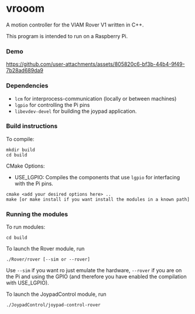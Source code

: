 # vrooom
A motion controller for the VIAM Rover V1 written in C++. 

This program is intended to run on a Raspberry Pi.


### Demo


https://github.com/user-attachments/assets/805820c6-bf3b-44b4-9f49-7b28ad689da9

### Dependencies
- `lcm` for interprocess-communication (locally or between machines)
- `lgpio` for controlling the Pi pins
- `libevdev-devel` for building the joypad application.
### Build instructions

To compile:

```
mkdir build
cd build
```

CMake Options:
 - USE_LGPIO: Compiles the components that use `lgpio` for interfacing with the Pi pins.

```
cmake <add your desired options here> ..
make [or make install if you want install the modules in a known path]
```

### Running the modules

To run modules:

```
cd build
```

To launch the Rover module, run

```
./Rover/rover [--sim or --rover]
```

Use `--sim` if you want ro just emulate the hardware, `--rover` if you are on the Pi and using the GPIO (and therefore you have enabled the compilation with USE_LGPIO).


To launch the JoypadControl module, run

```
./JoypadControl/joypad-control-rover
```
